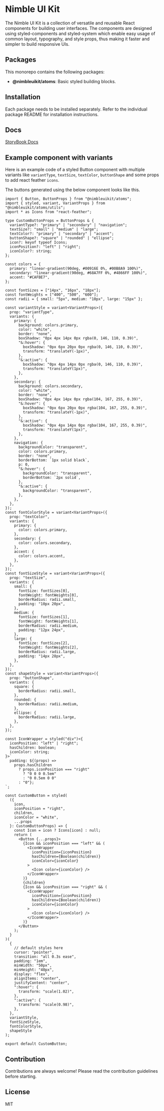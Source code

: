 # Nimble UI Kit

The Nimble UI Kit is a collection of versatile and reusable React components for building user interfaces. The components are designed using styled-components and styled-system which enable easy usage of common layout, typography, and style props, thus making it faster and simpler to build responsive UIs.

## Packages

This monorepo contains the following packages:

- **@nimbleuikit/atoms**: Basic styled building blocks.

## Installation

Each package needs to be installed separately. Refer to the individual package README for installation instructions.

## Docs

[StoryBook Docs](https://johnversus.github.io/nimbleuikit/)

## Example component with variants

Here is an example code of a styled Button component with multiple variants like `variantType`, `textSize`, `textColor`, `buttonShape` and some props to add react feather `icons`.

The buttons generated using the below component looks like this.

```tsx
import { Button, ButtonProps } from "@nimbleuikit/atoms";
import { styled, variant, VariantProps } from "@nimbleuikit/atoms/utils";
import * as Icons from "react-feather";

type CustomButtonProps = ButtonProps & {
  variantType?: "primary" | "secondary" | "navigation";
  textSize?: "small" | "medium" | "large";
  textColor?: "primary" | "secondary" | "accent";
  buttonShape?: "square" | "rounded" | "ellipse";
  icon?: keyof typeof Icons;
  iconPosition?: "left" | "right";
  iconColor?: string;
};

const colors = {
  primary: "linear-gradient(90deg, #00916E 0%, #00B8A9 100%)",
  secondary: "linear-gradient(90deg, #68A7FF 0%, #4866FF 100%)",
  accent: "#CAFBE7",
};

const fontSizes = ["14px", "16px", "18px"];
const fontWeights = ["400", "500", "600"];
const radii = { small: "5px", medium: "10px", large: "15px" };

const variantStyle = variant<VariantProps>({
  prop: "variantType",
  variants: {
    primary: {
      background: colors.primary,
      color: "white",
      border: "none",
      boxShadow: "0px 4px 14px 0px rgba(0, 146, 110, 0.39)",
      "&:hover": {
        boxShadow: "0px 6px 20px 0px rgba(0, 146, 110, 0.39)",
        transform: "translateY(-1px)",
      },
      "&:active": {
        boxShadow: "0px 4px 14px 0px rgba(0, 146, 110, 0.39)",
        transform: "translateY(1px)",
      },
    },
    secondary: {
      background: colors.secondary,
      color: "white",
      border: "none",
      boxShadow: "0px 4px 14px 0px rgba(104, 167, 255, 0.39)",
      "&:hover": {
        boxShadow: "0px 6px 20px 0px rgba(104, 167, 255, 0.39)",
        transform: "translateY(-1px)",
      },
      "&:active": {
        boxShadow: "0px 4px 14px 0px rgba(104, 167, 255, 0.39)",
        transform: "translateY(1px)",
      },
    },
    navigation: {
      backgroundColor: "transparent",
      color: colors.primary,
      border: "none",
      borderBottom: `1px solid black`,
      p: 0,
      "&:hover": {
        backgroundColor: "transparent",
        borderBottom: `2px solid`,
      },
      "&:active": {
        backgroundColor: "transparent",
      },
    },
  },
});
const fontColorStyle = variant<VariantProps>({
  prop: "textColor",
  variants: {
    primary: {
      color: colors.primary,
    },
    secondary: {
      color: colors.secondary,
    },
    accent: {
      color: colors.accent,
    },
  },
});
const fontSizeStyle = variant<VariantProps>({
  prop: "textSize",
  variants: {
    small: {
      fontSize: fontSizes[0],
      fontWeight: fontWeights[0],
      borderRadius: radii.small,
      padding: "10px 20px",
    },
    medium: {
      fontSize: fontSizes[1],
      fontWeight: fontWeights[1],
      borderRadius: radii.medium,
      padding: "12px 24px",
    },
    large: {
      fontSize: fontSizes[2],
      fontWeight: fontWeights[2],
      borderRadius: radii.large,
      padding: "14px 28px",
    },
  },
});
const shapeStyle = variant<VariantProps>({
  prop: "buttonShape",
  variants: {
    square: {
      borderRadius: radii.small,
    },
    rounded: {
      borderRadius: radii.medium,
    },
    ellipse: {
      borderRadius: radii.large,
    },
  },
});

const IconWrapper = styled("div")<{
  iconPosition: "left" | "right";
  hasChildren: boolean;
  iconColor: string;
}>`
  padding: ${(props) =>
    props.hasChildren
      ? props.iconPosition === "right"
        ? "0 0 0 0.5em"
        : "0 0.5em 0 0"
      : "0"};
`;

const CustomButton = styled(
  ({
    icon,
    iconPosition = "right",
    children,
    iconColor = "white",
    ...props
  }: CustomButtonProps) => {
    const Icon = icon ? Icons[icon] : null;
    return (
      <Button {...props}>
        {Icon && iconPosition === "left" && (
          <IconWrapper
            iconPosition={iconPosition}
            hasChildren={Boolean(children)}
            iconColor={iconColor}
          >
            <Icon color={iconColor} />
          </IconWrapper>
        )}
        {children}
        {Icon && iconPosition === "right" && (
          <IconWrapper
            iconPosition={iconPosition}
            hasChildren={Boolean(children)}
            iconColor={iconColor}
          >
            <Icon color={iconColor} />
          </IconWrapper>
        )}
      </Button>
    );
  }
)(
  {
    // default styles here
    cursor: "pointer",
    transition: "all 0.3s ease",
    padding: "1em",
    minWidth: "50px",
    minHeight: "40px",
    display: "flex",
    alignItems: "center",
    justifyContent: "center",
    ":hover": {
      transform: "scale(1.02)",
    },
    ":active": {
      transform: "scale(0.98)",
    },
  },
  variantStyle,
  fontSizeStyle,
  fontColorStyle,
  shapeStyle
);

export default CustomButton;
```

## Contribution

Contributions are always welcome! Please read the contribution guidelines before starting.

## License

MIT
